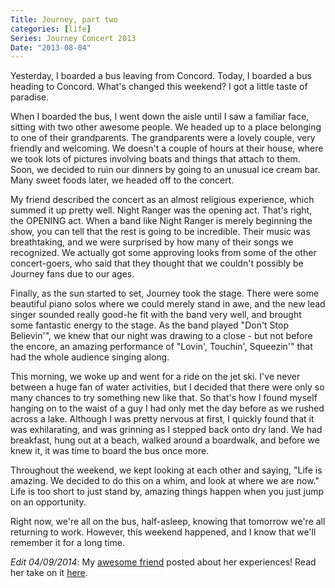 ```yaml
---
Title: Journey, part two
categories: [life]
Series: Journey Concert 2013
Date: "2013-08-04"
---
```


Yesterday, I boarded a bus leaving from Concord. Today, I boarded a bus heading to Concord. What's changed this weekend? I got a little taste of paradise.

When I boarded the bus, I went down the aisle until I saw a familiar face, sitting with two other awesome people. We headed up to a place belonging to one of their grandparents. The grandparents were a lovely couple, very friendly and welcoming. We doesn't a couple of hours at their house, where we took lots of pictures involving boats and things that attach to them. Soon, we decided to ruin our dinners by going to an unusual ice cream bar. Many sweet foods later, we headed off to the concert.

My friend described the concert as an almost religious experience, which summed it up pretty well. Night Ranger was the opening act. That's right, the OPENING act. When a band like Night Ranger is merely beginning the show, you can tell that the rest is going to be incredible. Their music was breathtaking, and we were surprised by how many of their songs we recognized. We actually got some approving looks from some of the other concert-goers, who said that they thought that we couldn't possibly be Journey fans due to our ages.

Finally, as the sun started to set, Journey took the stage. There were some beautiful piano solos where we could merely stand in awe, and the new lead singer sounded really good-he fit with the band very well, and brought some fantastic energy to the stage. As the band played "Don't Stop Believin'", we knew that our night was drawing to a close - but not before the encore, an amazing performance of "Lovin', Touchin', Squeezin'" that had the whole audience singing along.

This morning, we woke up and went for a ride on the jet ski. I've never between a huge fan of water activities, but I decided that there were only so many chances to try something new like that. So that's how I found myself hanging on to the waist of a guy I had only met the day before as we rushed across a lake. Although I was pretty nervous at first, I quickly found that it was exhilarating, and was grinning as I stepped back onto dry land. We had breakfast, hung out at a beach, walked around a boardwalk, and before we knew it, it was time to board the bus once more.

Throughout the weekend, we kept looking at each other and saying, "Life is amazing. We decided to do this on a whim, and look at where we are now." Life is too short to just stand by, amazing things happen when you just jump on an opportunity.

Right now, we're all on the bus, half-asleep, knowing that tomorrow we're all returning to work. However, this weekend happened, and I know that we'll remember it for a long time.

_Edit 04/09/2014_: My [awesome friend] posted about her experiences! Read her take on it [here].

[awesome friend]: http://thebostonbuzz.wordpress.com/
[here]: http://thebostonbuzz.wordpress.com/2014/04/09/journey/
